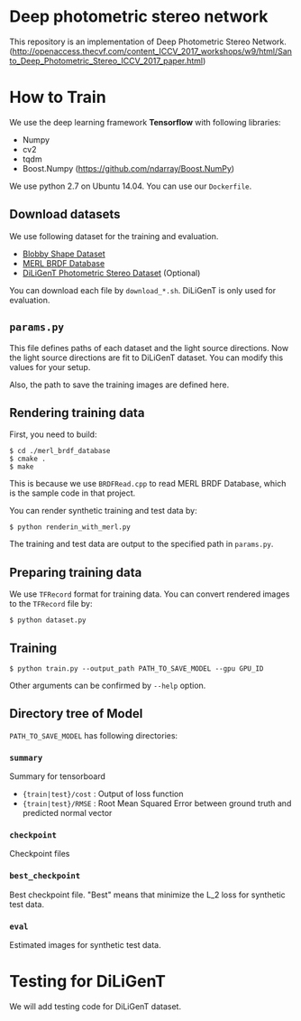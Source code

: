 Deep photometric stereo network
===============================

This repository is an implementation of Deep Photometric Stereo Network.
(http://openaccess.thecvf.com/content_ICCV_2017_workshops/w9/html/Santo_Deep_Photometric_Stereo_ICCV_2017_paper.html)

How to Train
============
We use the deep learning framework **Tensorflow** with following libraries:
 * Numpy
 * cv2
 * tqdm
 * Boost.Numpy (https://github.com/ndarray/Boost.NumPy)

We use python 2.7 on Ubuntu 14.04. You can use our ``Dockerfile``.


Download datasets
-----------------
We use following dataset for the training and evaluation.
* [Blobby Shape Dataset](http://www.mit.edu/~kimo/blobs/)
* [MERL BRDF Database](https://www.merl.com/brdf/)
* [DiLiGenT Photometric Stereo Dataset](https://sites.google.com/site/photometricstereodata/) (Optional)

You can download each file by ``download_*.sh``.
DiLiGenT is only used for evaluation.


``params.py``
-------------
This file defines paths of each dataset and the light source directions.
Now the light source directions are fit to DiLiGenT dataset. You can modify this values for your setup.

Also, the path to save the training images are defined here.

Rendering training data
-----------------------
First, you need to build:
```
$ cd ./merl_brdf_database
$ cmake .
$ make
```
This is because we use ``BRDFRead.cpp`` to read MERL BRDF Database, which is the sample code in that project.

You can render synthetic training and test data by:
```
$ python renderin_with_merl.py
```
The training and test data are output to the specified path in ``params.py``.

Preparing training data
-----------------------
We use ``TFRecord`` format for training data.
You can convert rendered images to the ``TFRecord`` file by:

```
$ python dataset.py
```

Training
--------
```
$ python train.py --output_path PATH_TO_SAVE_MODEL --gpu GPU_ID
```
Other arguments can be confirmed by ``--help`` option.


Directory tree of Model
-----------------------
``PATH_TO_SAVE_MODEL`` has following directories:

### ``summary``
Summary for tensorboard
 * ``{train|test}/cost`` : Output of loss function
 * ``{train|test}/RMSE`` : Root Mean Squared Error between ground truth and predicted normal vector

### ``checkpoint``
Checkpoint files

### ``best_checkpoint``
Best checkpoint file.
"Best" means that minimize the L_2 loss for synthetic test data.

### ``eval``
Estimated images for synthetic test data.

Testing for DiLiGenT
====================

We will add testing code for DiLiGenT dataset.